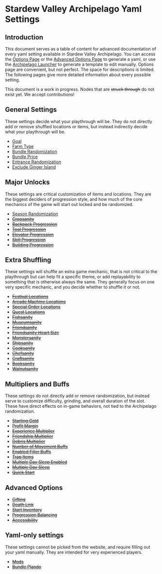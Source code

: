 # Stardew Valley Archipelago Yaml Settings

## Introduction

This document serves as a table of content for advanced documentation of every yaml setting available in Stardew Valley Archipelago.
You can access the [Options Page](https://archipelago.gg/games/Stardew%20Valley/player-options) or the [Advanced Options Page](https://archipelago.gg/games/Stardew%20Valley/weighted-options) to generate a yaml, or use the [Archipelago Launcher](https://github.com/ArchipelagoMW/Archipelago/releases) to generate a template to edit manually.
Options page are convenient, but not perfect. The space for descriptions is limited. The following pages give more detailed information about every possible setting.

This document is a work in progress. Nodes that are ~~struck through~~ do not exist yet. We accept contributions!

## General Settings

These settings decide what your playthrough will be. They do not directly add or remove shuffled locations or items, but instead indirectly decide what your playthrough will be.

- [Goal](./goal.md)
- [Farm Type](./farm_type.md)
- [Bundle Randomization](./bundle_randomization.md)
- [Bundle Price](./bundle_price.md)
- [Entrance Randomization](./entrance_randomization.md)
- [Exclude Ginger Island](./exclude_ginger_island.md)

## Major Unlocks

These settings are critical customization of items and locations. They are the biggest deciders of progression style, and how much of the core mechanics of the game will start out locked and be randomized.

- [Season Randomization](./season_randomization.md)
- ~~[Cropsanity](./cropsanity.md)~~
- ~~[Backpack Progression](./backpack_progression.md)~~
- ~~[Tool Progression](./tool_progression.md)~~
- ~~[Elevator Progression](./elevator_progression.md)~~
- ~~[Skill Progression](./skill_progression.md)~~
- ~~[Building Progression](./building_progression.md)~~

## Extra Shuffling

These settings will shuffle an extra game mechanic, that is not critical to the playthrough but can help fit a specific theme, or add replayability to something that is otherwise always the same.
They generally focus on one very specific mechanic, and you decide whether to shuffle it or not.

- ~~[Festival Locations](./festival_locations.md)~~
- ~~[Arcade Machine Locations](./arcade_machine_locations.md)~~
- ~~[Special Order Locations](./special_order_locations.md)~~
- ~~[Quest Locations](./quest_locations.md)~~
- ~~[Fishsanity](./fishsanity.md)~~
- ~~[Museumsanity](./museumsanity.md)~~
- ~~[Friendsanity](./friendsanity.md)~~
- ~~[Friendsanity Heart Size](./friendsanity_heart_size.md)~~
- ~~[Monstersanity](./monstersanity.md)~~
- ~~[Shipsanity](./shipsanity.md)~~
- ~~[Cooksanity](./cooksanity.md)~~
- ~~[Chefsanity](./chefsanity.md)~~
- ~~[Craftsanity](./craftsanity.md)~~
- ~~[Booksanity](./booksanity.md)~~
- ~~[Walnutsanity](./walnutsanity.md)~~

## Multipliers and Buffs

These settings do not directly add or remove randomization, but instead serve to customize difficulty, grinding, and overall duration of the slot.
These have direct effects on in-game behaviors, not tied to the Archipelago randomization.

- ~~[Starting Gold](./starting_gold.md)~~
- ~~[Profit Margin](./profit_margin.md)~~
- ~~[Experience Multiplier](./experience_multiplier.md)~~
- ~~[Friendship Multiplier](./friendship_multiplier.md)~~
- ~~[Debris Multiplier](./debris_multiplier.md)~~
- ~~[Number of Movement Buffs](./number_of_movement_buffs.md)~~
- ~~[Enabled Filler Buffs](./enabled_filler_buffs.md)~~
- ~~[Trap Items](./trap_items.md)~~
- ~~[Multiple Day Sleep Enabled](./multiple_day_sleep.md)~~
- ~~[Multiple Day Sleep](./multiple_day_sleep.md)~~
- ~~[Quick Start](./quick_start.md)~~

## Advanced Options

- ~~[Gifting](./gifting.md)~~
- ~~[Death Link](./death_link.md)~~
- ~~[Start Inventory](./start_inventory.md)~~
- ~~[Progression Balancing](./progression_balancing.md)~~
- ~~[Accessibility](./accessibility.md)~~

## Yaml-only settings

These settings cannot be picked from the website, and require filling out your yaml manually. They are intended for very experienced players.

- ~~[Mods](./mods.md)~~
- ~~[Bundle Plando](./bundle-plando.md)~~